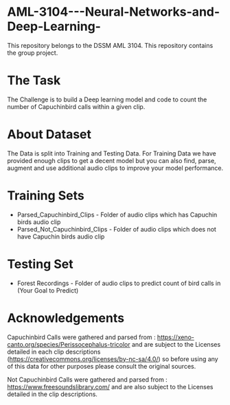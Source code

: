 # AML-3104---Neural-Networks-and-Deep-Learning-
This repository belongs to the DSSM AML 3104.  This repository contains the group project.

# The Task
The Challenge is to build a Deep learning model and code to count the number of Capuchinbird calls within a given clip. 

# About Dataset

The Data is split into Training and Testing Data. For Training Data we have provided enough clips to get a decent model but you can also find, parse, augment and use additional audio clips to improve your model performance.

# Training Sets
- Parsed_Capuchinbird_Clips - Folder of audio clips which has Capuchin birds audio clip
- Parsed_Not_Capuchinbird_Clips - Folder of audio clips which does not have Capuchin birds audio clip

# Testing Set
- Forest Recordings - Folder of audio clips to predict count of bird calls in (Your Goal to Predict)

# Acknowledgements
Capuchinbird Calls were gathered and parsed from : https://xeno-canto.org/species/Perissocephalus-tricolor and are subject to the Licenses detailed in each clip descriptions (https://creativecommons.org/licenses/by-nc-sa/4.0/) so before using any of this data for other purposes please consult the original sources.

Not Capuchinbird Calls were gathered and parsed from : https://www.freesoundslibrary.com/ and are also subject to the Licenses detailed in the clip descriptions.
